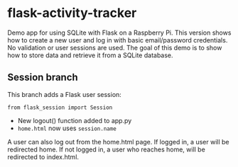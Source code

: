 # flask-activity-tracker

Demo app for using SQLite with Flask on a Raspberry Pi. This version shows how to create a new user and log in with basic email/password credentials. No validation or user sessions are used. 
The goal of this demo is to show how to store data and retrieve it from a SQLite database.


## Session branch 

This branch adds a Flask user session:
```
from flask_session import Session
```
- New logout() function added to app.py
- `home.html` now uses `session.name` 



A user can also log out from the home.html page. 
If logged in, a user will be redirected home. If not logged in, a user who reaches home, will be redirected to index.html.

